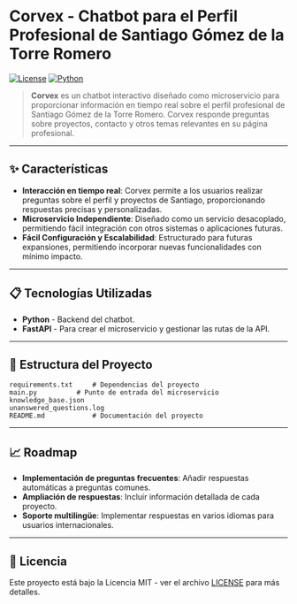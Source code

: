 # Corvex - Chatbot para el Perfil Profesional de Santiago Gómez de la Torre Romero

[![License](https://img.shields.io/badge/license-MIT-blue.svg)](LICENSE)
[![Python](https://img.shields.io/badge/python-3.9+-brightgreen.svg)](https://www.python.org/)

> **Corvex** es un chatbot interactivo diseñado como microservicio para proporcionar información en tiempo real sobre el perfil profesional de Santiago Gómez de la Torre Romero. Corvex responde preguntas sobre proyectos, contacto y otros temas relevantes en su página profesional.

---

## ✨ Características

- **Interacción en tiempo real**: Corvex permite a los usuarios realizar preguntas sobre el perfil y proyectos de Santiago, proporcionando respuestas precisas y personalizadas.
- **Microservicio Independiente**: Diseñado como un servicio desacoplado, permitiendo fácil integración con otros sistemas o aplicaciones futuras.
- **Fácil Configuración y Escalabilidad**: Estructurado para futuras expansiones, permitiendo incorporar nuevas funcionalidades con mínimo impacto.

---

## 📋 Tecnologías Utilizadas

- **Python** - Backend del chatbot.
- **FastAPI** - Para crear el microservicio y gestionar las rutas de la API.

---

## 📂 Estructura del Proyecto

```plaintext
requirements.txt     # Dependencias del proyecto
main.py          # Punto de entrada del microservicio
knowledge_base.json
unanswered_questions.log
README.md            # Documentación del proyecto
```

---

## 📈 Roadmap

- **Implementación de preguntas frecuentes**: Añadir respuestas automáticas a preguntas comunes.
- **Ampliación de respuestas**: Incluir información detallada de cada proyecto.
- **Soporte multilingüe**: Implementar respuestas en varios idiomas para usuarios internacionales.

---

## 📝 Licencia

Este proyecto está bajo la Licencia MIT - ver el archivo [LICENSE](LICENSE) para más detalles.
